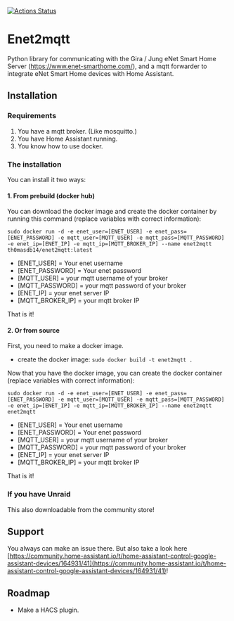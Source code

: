 [![Actions Status](https://github.com/Th0masDB/enet2mqtt/workflows/Docker%20Image%20CI/badge.svg)](https://github.com/Th0masDB/enet2mqtt/actions)
# Enet2mqtt
Python library for communicating with the Gira / Jung eNet Smart Home Server (https://www.enet-smarthome.com/), and a mqtt forwarder to integrate eNet Smart Home devices with Home Assistant.


## Installation
### Requirements

 1. You have a mqtt broker. (Like mosquitto.)
 2. You have Home Assistant running.
 3. You know how to use docker.
 
### The installation 
You can install it two ways:
#### 1. From prebuild (docker hub)
You can download the docker image and create the docker container by running this command (replace variables with correct information):

    sudo docker run -d -e enet_user=[ENET_USER] -e enet_pass=[ENET_PASSWORD] -e mqtt_user=[MQTT_USER] -e mqtt_pass=[MQTT_PASSWORD] -e enet_ip=[ENET_IP] -e mqtt_ip=[MQTT_BROKER_IP] --name enet2mqtt th0masdb14/enet2mqtt:latest
 - [ENET_USER] = Your enet username
 - [ENET_PASSWORD] = Your enet password
 - [MQTT_USER] = your mqtt username of your broker
 - [MQTT_PASSWORD] = your mqtt password of your broker
 - [ENET_IP] = your enet server IP
 - [MQTT_BROKER_IP] = your mqtt broker IP
 
That is it!
 
#### 2. Or from source
First, you need to make a docker image. 

 - create the docker image: `sudo docker build -t enet2mqtt .`

Now that you have the docker image, you can create the docker container (replace variables with correct information):

    sudo docker run -d -e enet_user=[ENET_USER] -e enet_pass=[ENET_PASSWORD] -e mqtt_user=[MQTT_USER] -e mqtt_pass=[MQTT_PASSWORD] -e enet_ip=[ENET_IP] -e mqtt_ip=[MQTT_BROKER_IP] --name enet2mqtt enet2mqtt

 - [ENET_USER] = Your enet username
 - [ENET_PASSWORD] = Your enet password
 - [MQTT_USER] = your mqtt username of your broker
 - [MQTT_PASSWORD] = your mqtt password of your broker
 - [ENET_IP] = your enet server IP
 - [MQTT_BROKER_IP] = your mqtt broker IP
 
That is it!

### If you have Unraid
This also downloadable from the community store! 


## Support
You always can make an issue there. But also take a look here [https://community.home-assistant.io/t/home-assistant-control-google-assistant-devices/164931/41](https://community.home-assistant.io/t/home-assistant-control-google-assistant-devices/164931/41)!

## Roadmap
- Make a HACS plugin.

